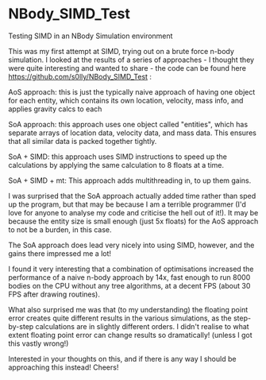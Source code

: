 # NBody_SIMD_Test
Testing SIMD in an NBody Simulation environment

This was my first attempt at SIMD, trying out on a brute force n-body simulation. I looked at the results of a series of approaches - I thought they were quite interesting and wanted to share - the code can be found here https://github.com/s0lly/NBody_SIMD_Test :

AoS approach: this is just the typically naive approach of having one object for each entity, which contains its own location, velocity, mass info, and applies gravity calcs to each

SoA approach: this approach uses one object called "entities", which has separate arrays of location data, velocity data, and mass data. This ensures that all similar data is packed together tightly.

SoA + SIMD: this approach uses SIMD instructions to speed up the calculations by applying the same calculation to 8 floats at a time.

SoA + SIMD + mt: This approach adds multithreading in, to up them gains.

I was surprised that the SoA approach actually added time rather than sped up the program, but that may be because I am a terrible programmer (I'd love for anyone to analyse my code and criticise the hell out of it!). It may be because the entity size is small enough (just 5x floats) for the AoS approach to not be a burden, in this case.

The SoA approach does lead very nicely into using SIMD, however, and the gains there impressed me a lot!

I found it very interesting that a combination of optimisations increased the performance of a naive n-body approach by 14x, fast enough to run 8000 bodies on the CPU without any tree algorithms, at a decent FPS (about 30 FPS after drawing routines).

What also surprised me was that (to my understanding) the floating point error creates quite different results in the various simulations, as the step-by-step calculations are in slightly different orders. I didn't realise to what extent floating point error can change results so dramatically! (unless I got this vastly wrong!)

Interested in your thoughts on this, and if there is any way I should be approaching this instead! Cheers!
